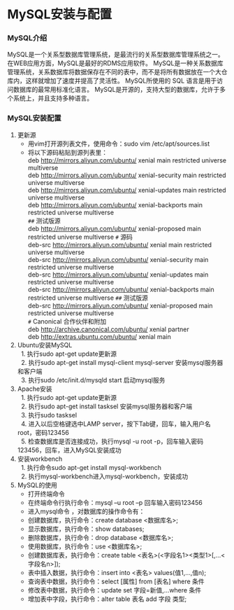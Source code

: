 # MySQL安装与配置
### MySQL介绍
MySQL是一个关系型数据库管理系统，是最流行的关系型数据库管理系统之一。在WEB应用方面，MySQL是最好的RDMS应用软件。
MySQL是一种关系数据库管理系统，关系数据库将数据保存在不同的表中，而不是将所有数据放在一个大仓库内，这样就增加了速度并提高了灵活性。 
MySQL所使用的 SQL 语言是用于访问数据库的最常用标准化语言。
MySQL是开源的，支持大型的数据库，允许于多个系统上，并且支持多种语言。
### MySQL安装配置
1. 更新源
   * 用vim打开源列表文件，使用命令：sudo vim /etc/apt/sources.list
   * 将以下源码粘贴到源列表里：   
   deb http://mirrors.aliyun.com/ubuntu/ xenial main restricted universe multiverse   
   deb http://mirrors.aliyun.com/ubuntu/ xenial-security main restricted universe multiverse   
   deb http://mirrors.aliyun.com/ubuntu/ xenial-updates main restricted universe multiverse   
   deb http://mirrors.aliyun.com/ubuntu/ xenial-backports main restricted universe multiverse   
   `##` 测试版源   
   deb http://mirrors.aliyun.com/ubuntu/ xenial-proposed main restricted universe multiverse
   `#`  源码   
   deb-src http://mirrors.aliyun.com/ubuntu/ xenial main restricted universe multiverse   
   deb-src http://mirrors.aliyun.com/ubuntu/ xenial-security main restricted universe multiverse   
   deb-src http://mirrors.aliyun.com/ubuntu/ xenial-updates main restricted universe multiverse   
   deb-src http://mirrors.aliyun.com/ubuntu/ xenial-backports main restricted universe multiverse 
   `##` 测试版源   
   deb-src http://mirrors.aliyun.com/ubuntu/ xenial-proposed main restricted universe multiverse   
   `#` Canonical 合作伙伴和附加   
   deb http://archive.canonical.com/ubuntu/ xenial partner   
   deb http://extras.ubuntu.com/ubuntu/ xenial main
2. Ubuntu安装MySQL  
   1. 执行sudo apt-get update更新源  
   2. 执行sudo apt-get install mysql-client mysql-server 安装mysql服务器和客户端   
   3. 执行sudo /etc/init.d/mysqld start 启动mysql服务 
3. Apache安装  
   1. 执行sudo apt-get update更新源  
   2. 执行sudo apt-get install tasksel 安装mysql服务器和客户端   
   3. 执行sudo tasksel   
   4. 进入以后空格键选中LAMP server，按下Tab键，回车，输入用户名root，密码123456   
   5. 检查数据库是否连接成功，执行mysql -u root -p，回车输入密码123456，回车，进入MySQL安装成功
4. 安装workbench  
   1. 执行命令sudo apt-get install mysql-workbench    
   2. 执行mysql-workbench进入mysql-workbench，安装成功
5. MySQL的使用
   * 打开终端命令
   * 在终端命令行执行命令：mysql –u root –p 回车输入密码123456
   * 进入mysql命令 ，对数据库的操作命令有：
   * 创建数据库，执行命令：create database <数据库名>;
   * 显示数据库，执行命令：show databases;
   * 删除数据库，执行命令：drop database <数据库名>;
   * 使用数据库，执行命令：use <数据库名>;
   * 创建数据库表，执行命令：create table <表名>(<字段名1><类型1>[,…<字段名n>]);
   * 表中插入数据，执行命令：insert into <表名> values(值1,…,值n);
   * 查询表中数据，执行命令：select [属性] from [表名] where 条件
   * 修改表中数据，执行命令：update set 字段=新值,…where 条件
   * 增加表中字段，执行命令：alter table 表名 add 字段 类型;
